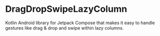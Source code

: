 # DragDropSwipeLazyColumn
Kotlin Android library for Jetpack Compose that makes it easy to handle gestures like drag &amp; drop and swipe within lazy columns.
